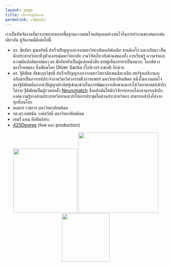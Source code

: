 ```yaml
---
layout: page
title: เกี่ยวกับผู้จัดงาน
permalink: /about/
---
```


เราเป็นทีมจัดงานที่มาจากหลากหลายพื้นฐานความสนใจแต่ทุกคนต่างสนใจในการทำงานของสมองเช่นเดียวกัน
ผู้จัดงานมีดังต่อไปนี้

- ดร. ชัยภัทร ชุณหรัศมิ์ สำเร็จปริญญาเอกจากมหาวิทยาลัยแคลิฟอเนีย ซานดิเอโก และกลับมา
  เป็นนักประสาทวิทยาที่จุฬาลงกรณ์มหาวิทยาลัย งานวิจัยเกี่ยวกับด้านสมองทั้ง การเรียนรู้
  ความจำและความผิดปกติของสมอง ดร.ชัยภัทรยังเป็นผู้แปลหนังสือ ชายผู้เห็นภรรยาเป็นหมวก: โลกพิศวงของโรคสมอง
  ซึ่งเขียนโดย Oliver Sacks (โอลิเวอร์ แซกส์) อีกด้วย
- ดร. ฐิติพัทธ อัชชะกุลวิสุทธิ์ สำเร็จปริญญาเอกจากมหาวิทยาลัยเพนซิลเวเนีย สหรัฐอเมริกาและ
  กลับมาเป็นอาจารย์ประจำภาควิชาวิศวกรรมชีวการแพทย์ มหาวิทยาลัยมหิดล
  หนึ่งในความสนใจของฐิติพัทธคือการนำปัญญาประดิษฐ์เข้ามาช่วยในการพัฒนาการศึกษาและทำให้วิทยาศาสตร์เข้าถึงได้ง่าย
  ฐิติพัทธเป็นผู้ร่วมก่อตั้ง [Neuromatch](https://neuromatch.io/) ซึ่งผลักดันให้นักวิจัยจากรอบโลกสามารถเข้าถึงองค์ความรู้ทางด้านประสาทวิทยาและทำให้การประชุมในด้านประสาทวิทยา
  สามารถเข้าถึงได้จากทุกที่บนโลก
- พงศกร เวชการ มหาวิทยาลัยมหิดล
- รศ.ดร.ยศชนัน วงศ์สวัสดิ์ มหาวิทยาลัยมหิดล
- เฮนรี่ แทน ศิลปินอิสระ
- [425Degree](https://www.425degree.com/) (live และ production)

<center>
  <p class="sponsor-imgs">
    <div class="row">
      <img src="{{ site.baseurl }}/images/chula-logo.png"  width="200" />
      <img src="{{ site.baseurl }}/images/mahidol-logo.png"  width="250" />
      <img src="{{ site.baseurl }}/images/425-logo.jpg"  width="150" />
    </div>
  </p>
</center>
